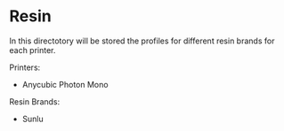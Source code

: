 # Resin

In this directotory will be stored the profiles for different resin brands for each printer.

Printers:
- Anycubic Photon Mono

Resin Brands:
- Sunlu
